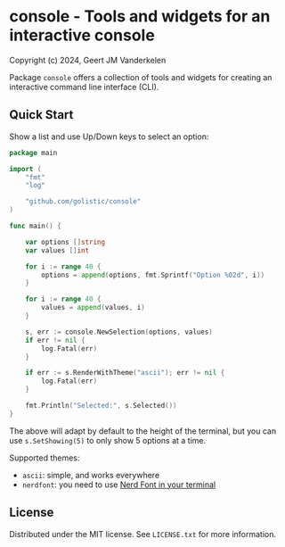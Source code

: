console - Tools and widgets for an interactive console
======================================================

Copyright (c) 2024, Geert JM Vanderkelen

Package `console` offers a collection of tools and widgets for creating an interactive
command line interface (CLI).

Quick Start
-----------

Show a list and use Up/Down keys to select an option:

```go
package main

import (
	"fmt"
	"log"

	"github.com/golistic/console"
)

func main() {

	var options []string
	var values []int

	for i := range 40 {
		options = append(options, fmt.Sprintf("Option %02d", i))
	}

	for i := range 40 {
		values = append(values, i)
	}

	s, err := console.NewSelection(options, values)
	if err != nil {
		log.Fatal(err)
	}

	if err := s.RenderWithTheme("ascii"); err != nil {
		log.Fatal(err)
	}

	fmt.Println("Selected:", s.Selected())
}
```

The above will adapt by default to the height of the terminal, but you can use `s.SetShowing(5)` to only show
5 options at a time.

Supported themes:
- `ascii`: simple, and works everywhere
- `nerdfont`: you need to use [Nerd Font in your terminal][1]


License
-------

Distributed under the MIT license. See `LICENSE.txt` for more information.

[1]: https://www.nerdfonts.com